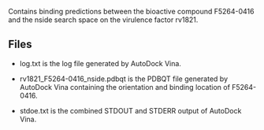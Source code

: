 Contains binding predictions between the bioactive compound F5264-0416 and the nside search space on the virulence factor rv1821.

## Files

- log.txt is the log file generated by AutoDock Vina.

- rv1821_F5264-0416_nside.pdbqt is the PDBQT file generated by AutoDock Vina containing the orientation and binding location of F5264-0416.

- stdoe.txt is the combined STDOUT and STDERR output of AutoDock Vina.

